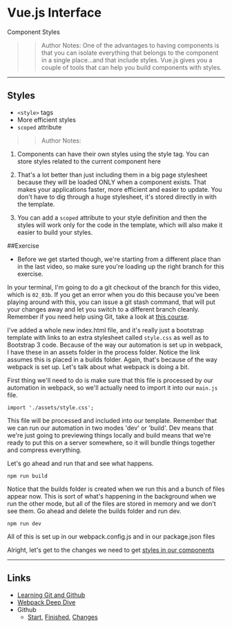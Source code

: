 <!-- .slide: data-state="title" -->
# Vue.js Interface
Component Styles

>> Author Notes:
One of the advantages to having components is that you can isolate everything that belongs to the component in a single place...and that include styles. Vue.js gives you a couple of tools that can help you build components with styles.

---

## Styles

- `<style>` tags
- More efficient styles
- `scoped` attribute
>> Author Notes:


1. Components can have their own styles using the style tag. You can store styles related to the current component here

1. That's a lot better than just including them in a big page stylesheet because they will be loaded ONLY when a component exists. That makes your applications faster, more efficient and easier to update. You don't have to dig through a huge stylesheet, it's stored directly in with the template.

1. You can add a `scoped` attribute to your style definition and then the styles will work only for the code in the template, which will also make it easier to build your styles.

##Exercise

- Before we get started though, we're starting from a different place than in the last video, so make sure you're loading up the right branch for this exercise.

In your terminal, I'm going to do a git checkout of the branch for this video, which is `02_03b`. If you get an error when you do this because you've been playing around with this, you can issue a git stash command, that will put your changes away and let you switch to a different branch cleanly. Remember if you need help using Git, take a look at [this course](https://www.linkedin.com/learning/learning-git-and-github?trk=insiders_6787408_learning).

I've added a whole new index.html file, and it's really just a bootstrap template with links to an extra stylesheet called `style.css` as well as to Bootstrap 3 code. Because of the way our automation is set up in webpack, I have these in an assets folder in the process folder. Notice the link assumes this is placed in a builds folder. Again, that's because of the way webpack is set up. Let's talk about what webpack is doing a bit.

First thing we'll need to do is make sure that this file is processed by our automation in webpack, so we'll actually need to import it into our `main.js` file.

`import './assets/style.css';`

This file will be processed and included into our template. Remember that we can run our automation in two modes 'dev' or 'build'. Dev means that we're just going to previewing things locally and build means that we're ready to put this on a server somewhere, so it will bundle things together and compress everything.

Let's go ahead and run that and see what happens.

`npm run build`

Notice that the builds folder is created when we run this and a bunch of files appear now. This is sort of what's happening in the background when we run the other mode, but all of the files are stored in memory and we don't see them. Go ahead and delete the builds folder and run dev.

`npm run dev`

All of this is set up in our webpack.config.js and in our package.json files

Alright, let's get to the changes we need to get [styles in our components](https://github.com/planetoftheweb/vueinterface/compare/02_02e...02_03e?trk=insiders_6787408_learning)

---

## Links
- [Learning Git and Github](https://www.linkedin.com/learning/learning-git-and-github?trk=insiders_6787408_learning?trk=insiders_6787408_learning)
- [Webpack Deep Dive](https://www.linkedin.com/learning/webpack-deep-dive?trk=insiders_6787408_learning)
- Github
  - [Start](https://github.com/planetoftheweb/vueinterface/tree/02_03b), [Finished](https://github.com/planetoftheweb/vueinterface/tree/02_03e), [Changes](https://github.com/planetoftheweb/vueinterface/compare/02_02e...02_03e)

